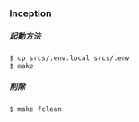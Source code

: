 ### Inception 

##### 起動方法
```
$ cp srcs/.env.local srcs/.env
$ make
```

##### 削除
```
$ make fclean
```
